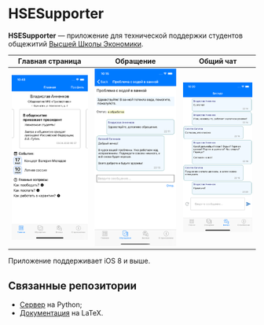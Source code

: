 # HSESupporter
**HSESupporter** — приложение для технической поддержки студентов общежитий [Высшей Школы Экономики](https://www.hse.ru/).

Главная страница            |  Обращение          |  Общий чат
:-------------------------:|:-------------------------:|:-------------------------:
![Экран логина](images/main_page.png)  |  ![Главная страница](images/problem_page.png) |  ![Обращение](images/chat_page.png)

Приложение поддерживает iOS 8 и выше.

## Связанные репозитории
- [Сервер](https://github.com/Vakosta/HSESupporterBackend) на Python;
- [Документация](https://github.com/Vakosta/HSESupporterDocumentation) на LaTeX.
